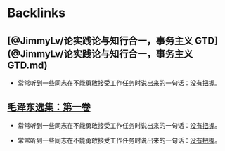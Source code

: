 
# Backlinks
## [@JimmyLv/论实践论与知行合一，事务主义 GTD](@JimmyLv/论实践论与知行合一，事务主义 GTD.md)
- 常常听到一些同志在不能勇敢接受工作任务时说出来的一句话：[没有把握](没有把握.md)。

## [毛泽东选集：第一卷](毛泽东选集：第一卷.md)
- 常常听到一些同志在不能勇敢接受工作任务时说出来的一句话：[没有把握](没有把握.md)。

- 常常听到一些同志在不能勇敢接受工作任务时说出来的一句话：[没有把握](没有把握.md)。

